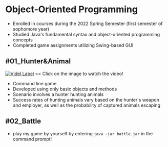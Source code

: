 # Object-Oriented Programming
- Enrolled in courses during the 2022 Spring Semester (first semester of sophomore year)
- Studied Java's fundamental syntax and object-oriented programming concepts
- Completed game assignments utilizing Swing-based GUI

## #01_Hunter&Animal
[![Videl Label](http://img.youtube.com/vi/SFG0jCylDZM/0.jpg)](https://www.youtube.com/watch?v=SFG0jCylDZM "go to Youtube")
<< Click on the image to watch the video!
- Command line game
- Developed using only basic objects and methods
- Scenario involves a hunter hunting animals
- Success rates of hunting animals vary based on the hunter's weapon and employer, as well as the probability of captured animals escaping

## #02_Battle
- play my game by yourself by entering `java -jar battle.jar` in the command prompt!
